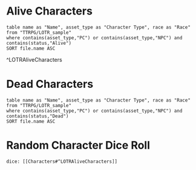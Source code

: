 
# Alive Characters

```dataview
table name as "Name", asset_type as "Character Type", race as "Race"
from "TTRPG/LOTR_sample"
where contains(asset_type,"PC") or contains(asset_type,"NPC") and contains(status,"Alive")
SORT file.name ASC
```
^LOTRAliveCharacters

# Dead Characters
```dataview
table name as "Name", asset_type as "Character Type", race as "Race"
from "TTRPG/LOTR_sample"
where contains(asset_type,"PC") or contains(asset_type,"NPC") and contains(status,"Dead")
SORT file.name ASC
```


# Random Character Dice Roll
`dice: [[Characters#^LOTRAliveCharacters]]`
